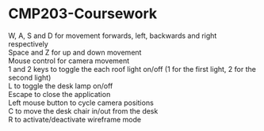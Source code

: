 # CMP203-Coursework
W, A, S and D for movement forwards, left, backwards and right respectively  
Space and Z for up and down movement  
Mouse control for camera movement  
1 and 2 keys to toggle the each roof light on/off (1 for the first light, 2 for the 
second light)  
L to toggle the desk lamp on/off  
Escape to close the application  
Left mouse button to cycle camera positions  
C to move the desk chair in/out from the desk  
R to activate/deactivate wireframe mode  
